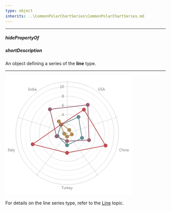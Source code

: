 ```yaml
---
type: object
inherits: ..\CommonPolarChartSeries\CommonPolarChartSeries.md
---
```

---
##### hidePropertyOf

##### shortDescription
An object defining a series of the **line** type.

---
![LineSeriesType ChartJS](/images/ChartJS/PolarLine.png)

For details on the line series type, refer to the [Line](/concepts/20%20Data%20Visualization/10%20Charts/355%20PolarChart%20Series%20Types/Line.md '/Documentation/Guide/Data_Visualization/Charts/PolarChart_Series_Types/#Line') topic.